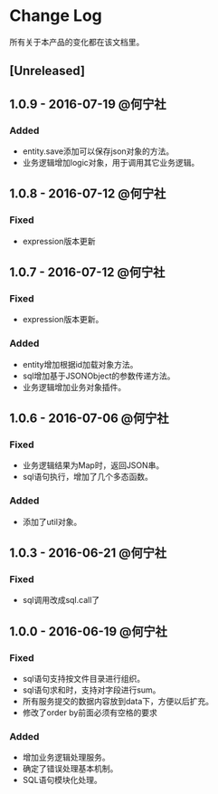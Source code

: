 # Change Log
所有关于本产品的变化都在该文档里。

## [Unreleased]

## 1.0.9 - 2016-07-19 @何宁社
### Added
- entity.save添加可以保存json对象的方法。
- 业务逻辑增加logic对象，用于调用其它业务逻辑。

## 1.0.8 - 2016-07-12 @何宁社
### Fixed
- expression版本更新

## 1.0.7 - 2016-07-12 @何宁社
### Fixed
- expression版本更新。

### Added
- entity增加根据id加载对象方法。
- sql增加基于JSONObject的参数传递方法。
- 业务逻辑增加业务对象插件。

## 1.0.6 - 2016-07-06 @何宁社
### Fixed
- 业务逻辑结果为Map时，返回JSON串。
- sql语句执行，增加了几个多态函数。

### Added
- 添加了util对象。

## 1.0.3 - 2016-06-21 @何宁社
### Fixed
- sql调用改成sql.call了

## 1.0.0 - 2016-06-19 @何宁社

### Fixed
- sql语句支持按文件目录进行组织。
- sql语句求和时，支持对字段进行sum。
- 所有服务提交的数据内容放到data下，方便以后扩充。
- 修改了order by前面必须有空格的要求

### Added
- 增加业务逻辑处理服务。
- 确定了错误处理基本机制。
- SQL语句模块化处理。
